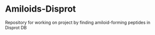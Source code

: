 # Amiloids-Disprot
Repository for working on project by finding amiloid-forming peptides in Disprot DB
